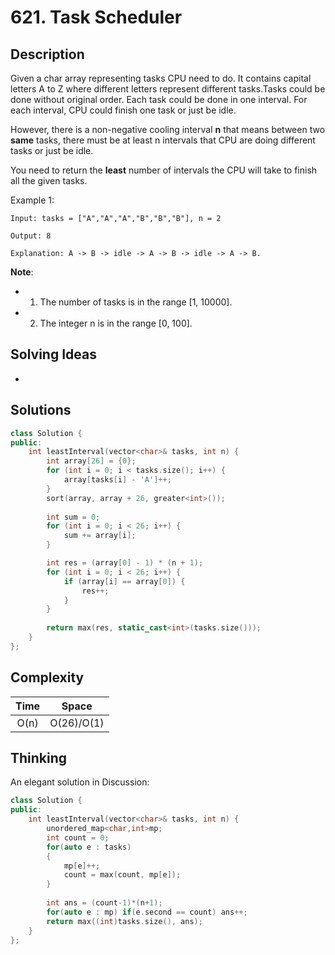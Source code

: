 # 621. Task Scheduler

## Description
Given a char array representing tasks CPU need to do. It contains capital letters A to Z where different letters represent different tasks.Tasks could be done without original order. Each task could be done in one interval. For each interval, CPU could finish one task or just be idle.

However, there is a non-negative cooling interval **n** that means between two **same** tasks, there must be at least n intervals that CPU are doing different tasks or just be idle.

You need to return the **least** number of intervals the CPU will take to finish all the given tasks.

Example 1:
```
Input: tasks = ["A","A","A","B","B","B"], n = 2

Output: 8

Explanation: A -> B -> idle -> A -> B -> idle -> A -> B.
```

**Note**:

- 1. The number of tasks is in the range [1, 10000].
- 2. The integer n is in the range [0, 100].

## Solving Ideas
-  


## Solutions

```c++
class Solution {
public:
    int leastInterval(vector<char>& tasks, int n) {
        int array[26] = {0};
        for (int i = 0; i < tasks.size(); i++) {
            array[tasks[i] - 'A']++;
        }
        sort(array, array + 26, greater<int>());
        
        int sum = 0;
        for (int i = 0; i < 26; i++) {
            sum += array[i];
        }

        int res = (array[0] - 1) * (n + 1);
        for (int i = 0; i < 26; i++) {
            if (array[i] == array[0]) {
                res++;
            }
        }
        
        return max(res, static_cast<int>(tasks.size()));
    }
};
```

## Complexity
|  Time  | Space  |
|:-----: | :-----:|
| O(n) | O(26)/O(1) |


## Thinking

An elegant solution in Discussion:

```c++
class Solution {
public:
    int leastInterval(vector<char>& tasks, int n) {
        unordered_map<char,int>mp;
        int count = 0;
        for(auto e : tasks)
        {
            mp[e]++;
            count = max(count, mp[e]);
        }
        
        int ans = (count-1)*(n+1);
        for(auto e : mp) if(e.second == count) ans++;
        return max((int)tasks.size(), ans);
    }
};
```